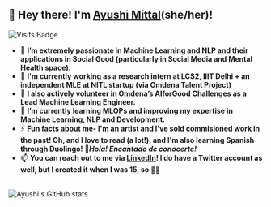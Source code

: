 ## 👋 Hey there! I'm [Ayushi Mittal](https://www.linkedin.com/m/in/ayushi-mittal1011)(she/her)! 
![Visits Badge](https://komarev.com/ghpvc/?username=ayushinm&label=Profile%20views&color=2ca3c5&style=flat)
- 👀 **I’m extremely passionate in Machine Learning and NLP and their applications in Social Good (particularly in Social Media and Mental Health space).**
- 💼 **I'm currently working as a research intern at LCS2, IIIT Delhi + an independent MLE at NITL startup (via Omdena Talent Project)**
- 💼 **I also actively volunteer in Omdena’s AIforGood Challenges as a Lead Machine Learning Engineer.**
- 🌱 **I’m currently learning MLOPs and improving my expertise in Machine Learning, NLP and Development.**
- ⚡ **Fun facts about me- I'm an artist and I've sold commisioned work in the past! Oh, and I love to read (a lot!), and I'm also learning Spanish through Duolingo! 👋*Hola! Encantado de conocerte!***
- 📫 **You can reach out to me via [LinkedIn](https://www.linkedin.com/m/in/ayushi-mittal1011)! I do have a Twitter account as well, but I created it when I was 15, so 🙈😅**<br><br>

![Ayushi's GitHub stats](https://github-readme-stats.vercel.app/api?username=ayushinm&show_icons=true)

<!---
AyushiNM/AyushiNM is a ✨ special ✨ repository because its `README.md` (this file) appears on your GitHub profile.
You can click the Preview link to take a look at your changes.
--->
